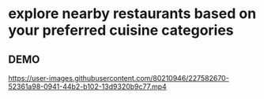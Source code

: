 # explore nearby restaurants based on your preferred cuisine categories
## DEMO 

https://user-images.githubusercontent.com/80210946/227582670-52361a98-0941-44b2-b102-13d9320b9c77.mp4
